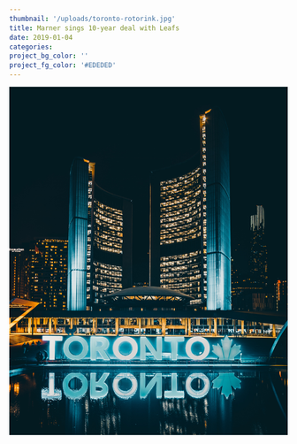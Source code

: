 ```yaml
---
thumbnail: '/uploads/toronto-rotorink.jpg'
title: Marner sings 10-year deal with Leafs
date: 2019-01-04
categories:
project_bg_color: ''
project_fg_color: '#EDEDED'
---
```


![](/uploads/toronto-rotorink.jpg)
